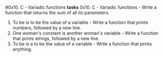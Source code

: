 #0x10. C - Variadic functions
**tasks**
0x10. C - Variadic functions - Write a function that returns the sum of all its parameters.
1. To be is to be the value of a variable - Write a function that prints numbers, followed by a new line.
2. One woman's constant is another woman's variable - Write a function that prints strings, followed by a new line.
3. To be is a to be the value of a variable - Write a function that prints anything.

